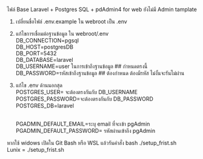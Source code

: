 ไฟล์ Base Laravel + Postgres SQL + pdAdmin4 for web ยังไม่มี Admin tamplate<br>
1. เปลี่ยนขื่อไฟล์  .env.example ใน webroot เป็น .env<br>
2. แก้ไขการเชื่อมต่อฐานข้อมูล ใน webroot/.env <br>
    DB_CONNECTION=pgsql<br>
    DB_HOST=postgresDB<br>
    DB_PORT=5432<br>
    DB_DATABASE=laravel<br>
    DB_USERNAME=user ในการเข้าถึงฐานข้อมูล  ## กำหนดตรงนี้<br>
    DB_PASSWORD=รหัสเข้าถึงฐานข้อมูล  ## ต้องกำหนด ต้องมีรหัส ไม่งั้นจะรันไม่ผ่าน<br>
3. แก้ไข .env ด้านนอกสุด<br>
    POSTGRES_USER= จะต้องตรงกันกับ DB_USERNAME <br>
    POSTGRES_PASSWORD=จะต้องตรงกันกับ DB_PASSWORD <br>
    POSTGRES_DB=laravel<br><br>
   
    PGADMIN_DEFAULT_EMAIL=ระบุ email ที่จะเข้า pgAdmin<br>
    PGADMIN_DEFAULT_PASSWORD= รหัสผ่านเข้าถึง pgAdmin<br>


หากใช้ widows เปิดใน Git Bash หรือ WSL แล้วรันคำสั่ง bash ./setup_frist.sh<br>
Lunix = ./setup_frist.sh
